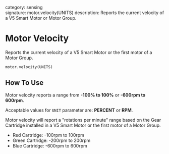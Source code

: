 category: sensing  
signature: motor.velocity(UNITS)
description: Reports the current velocity of a V5 Smart Motor or Motor Group.

# Motor Velocity

Reports the current velocity of a V5 Smart Motor or the first motor of a Motor Group.

```python
motor.velocity(UNITS)
```

## How To Use

Motor velocity reports a range from **-100% to 100%** or **-600rpm to 600rpm**.

Acceptable values for `UNIT` parameter are: **PERCENT** or **RPM**.

Motor velocity will report a "rotations per minute" range based on the Gear Cartridge installed in a V5 Smart Motor or the first motor of a Motor Group.

* Red Cartridge: -100rpm to 100rpm
* Green Cartridge: -200rpm to 200rpm
* Blue Cartridge: -600rpm to 600rpm

<advanced>
</advanced>
